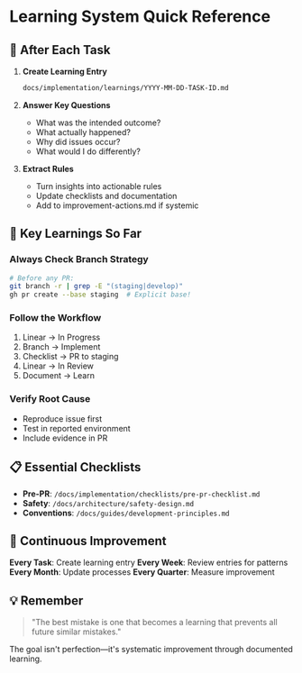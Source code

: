 # Learning System Quick Reference

## 🚀 After Each Task

1. **Create Learning Entry**
   ```bash
   docs/implementation/learnings/YYYY-MM-DD-TASK-ID.md
   ```

2. **Answer Key Questions**
   - What was the intended outcome?
   - What actually happened?
   - Why did issues occur?
   - What would I do differently?

3. **Extract Rules**
   - Turn insights into actionable rules
   - Update checklists and documentation
   - Add to improvement-actions.md if systemic

## 🎯 Key Learnings So Far

### Always Check Branch Strategy
```bash
# Before any PR:
git branch -r | grep -E "(staging|develop)"
gh pr create --base staging  # Explicit base!
```

### Follow the Workflow
1. Linear → In Progress
2. Branch → Implement  
3. Checklist → PR to staging
4. Linear → In Review
5. Document → Learn

### Verify Root Cause
- Reproduce issue first
- Test in reported environment
- Include evidence in PR

## 📋 Essential Checklists

- **Pre-PR**: `/docs/implementation/checklists/pre-pr-checklist.md`
- **Safety**: `/docs/architecture/safety-design.md`
- **Conventions**: `/docs/guides/development-principles.md`

## 🔄 Continuous Improvement

**Every Task**: Create learning entry
**Every Week**: Review entries for patterns  
**Every Month**: Update processes
**Every Quarter**: Measure improvement

## 💡 Remember

> "The best mistake is one that becomes a learning that prevents all future similar mistakes."

The goal isn't perfection—it's systematic improvement through documented learning. 